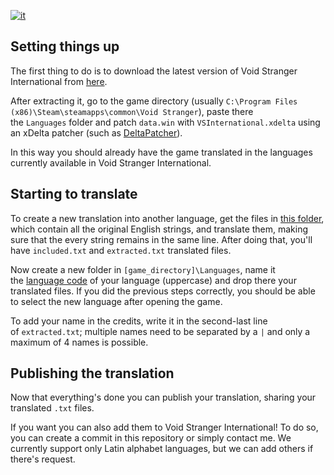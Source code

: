 [![it](https://img.shields.io/badge/italiano-green.svg)](./README.it.md)

## Setting things up

The first thing to do is to download the latest version of Void Stranger International from [here](/../../releases/latest).

After extracting it, go to the game directory (usually `C:\Program Files (x86)\Steam\steamapps\common\Void Stranger`), paste there the `Languages` folder and patch `data.win` with `VSInternational.xdelta` using an xDelta patcher (such as [DeltaPatcher](https://www.romhacking.net/utilities/704/)).

In this way you should already have the game translated in the languages currently available in Void Stranger International.

## Starting to translate

To create a new translation into another language, get the files in [this folder](/Languages/EN), which contain all the original English strings, and translate them, making sure that the every string remains in the same line. After doing that, you'll have `included.txt` and `extracted.txt` translated files.

Now create a new folder in `[game_directory]\Languages`, name it the [language code](https://en.wikipedia.org/wiki/List_of_ISO_639_language_codes) of your language (uppercase) and drop there your translated files. If you did the previous steps correctly, you should be able to select the new language after opening the game.

To add your name in the credits, write it in the second-last line of `extracted.txt`; multiple names need to be separated by a `|` and only a maximum of 4 names is possible.

## Publishing the translation

Now that everything's done you can publish your translation, sharing your translated `.txt` files.

If you want you can also add them to Void Stranger International! To do so, you can create a commit in this repository or simply contact me. We currently support only Latin alphabet languages, but we can add others if there's request.
